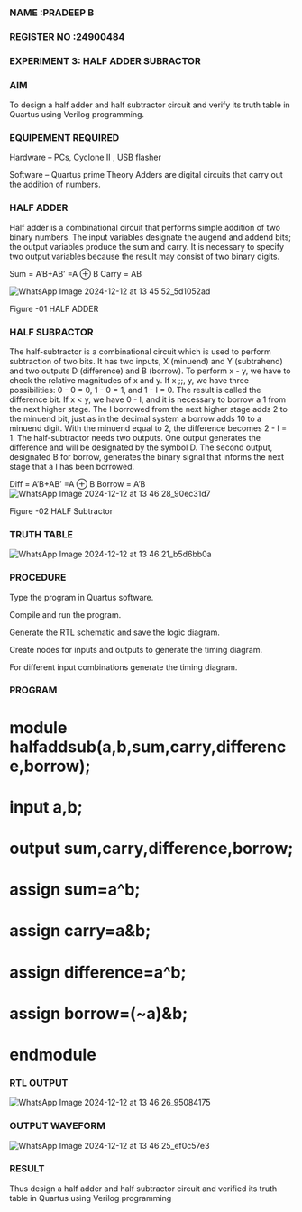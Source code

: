 ### NAME :PRADEEP B
### REGISTER NO :24900484
### EXPERIMENT 3: HALF ADDER SUBRACTOR
### AIM
To design a half adder and half subtractor circuit and verify its truth table in Quartus using Verilog programming.

### EQUIPEMENT REQUIRED
Hardware – PCs, Cyclone II , USB flasher

Software – Quartus prime Theory Adders are digital circuits that carry out the addition of numbers.

### HALF ADDER
Half adder is a combinational circuit that performs simple addition of two binary numbers. The input variables designate the augend and addend bits; the output variables produce the sum and carry. It is necessary to specify two output variables because the result may consist of two binary digits.

Sum = A’B+AB’ =A ⊕ B Carry = AB

![WhatsApp Image 2024-12-12 at 13 45 52_5d1052ad](https://github.com/user-attachments/assets/3bd210d1-1105-4362-a2f7-12fdc6cb3cb6)


Figure -01 HALF ADDER

### HALF SUBRACTOR
The half-subtractor is a combinational circuit which is used to perform subtraction of two bits. It has two inputs, X (minuend) and Y (subtrahend) and two outputs D (difference) and B (borrow). To perform x - y, we have to check the relative magnitudes of x and y. If x ;;, y, we have three possibilities: 0 - 0 = 0, 1 - 0 = 1, and 1 - I = 0. The result is called the difference bit. If x < y, we have 0 - I, and it is necessary to borrow a 1 from the next higher stage. The I borrowed from the next higher stage adds 2 to the minuend bit, just as in the decimal system a borrow adds 10 to a minuend digit. With the minuend equal to 2, the difference becomes 2 - I = 1. The half-subtractor needs two outputs. One output generates the difference and will be designated by the symbol D. The second output, designated B for borrow, generates the binary signal that informs the next stage that a I has been borrowed.

Diff = A’B+AB’ =A ⊕ B Borrow = A’B
![WhatsApp Image 2024-12-12 at 13 46 28_90ec31d7](https://github.com/user-attachments/assets/99a2f49f-60b0-4ccf-bcc2-647491a3a7d6)



Figure -02 HALF Subtractor

### TRUTH TABLE
![WhatsApp Image 2024-12-12 at 13 46 21_b5d6bb0a](https://github.com/user-attachments/assets/4c34bb1c-6466-4625-b6be-855724fec102)


### PROCEDURE
Type the program in Quartus software.

Compile and run the program.

Generate the RTL schematic and save the logic diagram.

Create nodes for inputs and outputs to generate the timing diagram.

For different input combinations generate the timing diagram.

### PROGRAM
# module halfaddsub(a,b,sum,carry,difference,borrow);
# input a,b;
# output sum,carry,difference,borrow;
# assign sum=a^b;
# assign carry=a&b;
# assign difference=a^b;
# assign borrow=(~a)&b;
# endmodule

### RTL OUTPUT
![WhatsApp Image 2024-12-12 at 13 46 26_95084175](https://github.com/user-attachments/assets/7a008819-53cd-4028-8bee-ef163b5f04ec)


### OUTPUT WAVEFORM
![WhatsApp Image 2024-12-12 at 13 46 25_ef0c57e3](https://github.com/user-attachments/assets/b45faa84-740e-41d5-829b-a33911f69145)


### RESULT
Thus design a half adder and half subtractor circuit and verified its truth table in Quartus using Verilog programming
